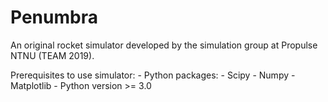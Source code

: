 # Penumbra
An original rocket simulator developed by the simulation group at Propulse NTNU (TEAM 2019).

Prerequisites to use simulator:
	- Python packages:
		- Scipy
		- Numpy
		- Matplotlib
	- Python version >= 3.0
